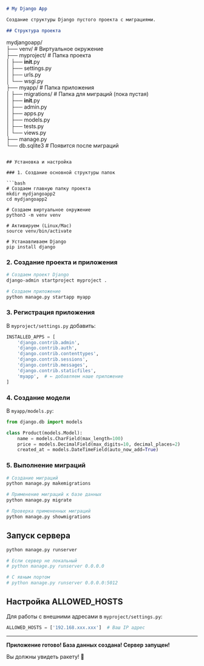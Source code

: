 ```markdown
# My Django App

Создание структуры Django пустого проекта с миграциями.

## Структура проекта

```
mydjangoapp/  
├── venv/           # Виртуальное окружение  
├── myproject/      # Папка проекта  
│   ├── __init__.py  
│   ├── settings.py  
│   ├── urls.py  
│   └── wsgi.py  
├── myapp/          # Папка приложения  
│   ├── migrations/ # Папка для миграций (пока пустая)   
│   ├── __init__.py  
│   ├── admin.py  
│   ├── apps.py  
│   ├── models.py  
│   ├── tests.py  
│   └── views.py  
├── manage.py  
└── db.sqlite3      # Появится после миграций  
```

## Установка и настройка

### 1. Создание основной структуры папок

```bash
# Создаем главную папку проекта
mkdir mydjangoapp2
cd mydjangoapp2

# Создаем виртуальное окружение
python3 -m venv venv

# Активируем (Linux/Mac)
source venv/bin/activate

# Устанавливаем Django
pip install django
```

### 2. Создание проекта и приложения

```bash
# Создаем проект Django
django-admin startproject myproject .

# Создаем приложение
python manage.py startapp myapp
```

### 3. Регистрация приложения

В `myproject/settings.py` добавить:

```python
INSTALLED_APPS = [
    'django.contrib.admin',
    'django.contrib.auth',
    'django.contrib.contenttypes',
    'django.contrib.sessions',
    'django.contrib.messages',
    'django.contrib.staticfiles',
    'myapp',  # ← добавляем наше приложение
]
```

### 4. Создание модели

В `myapp/models.py`:

```python
from django.db import models

class Product(models.Model):
    name = models.CharField(max_length=100)
    price = models.DecimalField(max_digits=10, decimal_places=2)
    created_at = models.DateTimeField(auto_now_add=True)
```

### 5. Выполнение миграций

```bash
# Создание миграций
python manage.py makemigrations

# Применение миграций к базе данных
python manage.py migrate

# Проверка примененных миграций
python manage.py showmigrations
```

## Запуск сервера

```bash
python manage.py runserver

# Если сервер не локальный
# python manage.py runserver 0.0.0.0

# С явным портом
# python manage.py runserver 0.0.0.0:5012
```

## Настройка ALLOWED_HOSTS

Для работы с внешними адресами в `myproject/settings.py`:

```python
ALLOWED_HOSTS = ['192.168.ххх.ххх']  # Ваш IP адрес
```

---

**Приложение готово! База данных создана! Сервер запущен!**

Вы должны увидеть ракету! 🚀
```
